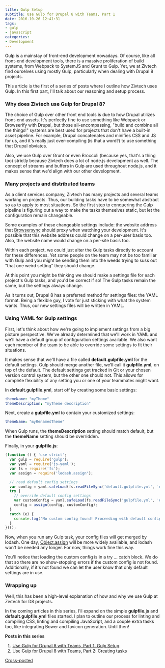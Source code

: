 ```yaml
---
title: Gulp Setup
subtitle: Use Gulp for Drupal 8 with Teams, Part 1
date: 2016-10-26 12:41:31
tags:
- gulp
- javascript
categories:
- Development
---
```


Gulp is a mainstay of front-end development nowadays. Of course, like all front-end development tools, there is a massive proliferation of build systems, from Webpack to SystemJS and Grunt to Gulp. Yet, we at Zivtech find ourselves using mostly Gulp, particularly when dealing with Drupal 8 projects.

This article is the first of a series of posts where I outline how Zivtech uses Gulp. In this first part, I'll talk about our reasoning and setup process.

### Why does Zivtech use Gulp for Drupal 8?

The choice of Gulp over other front end tools is due to how Drupal utilizes front-end assets. It's perfectly fine to use something like Webpack or Browserify with Drupal, but those all-encompassing, "build and combine all the things!" systems are best used for projects that don't have a built-in asset pipeline. For example, Drupal concatenates and minifies CSS and JS for us, and it's really just over-compiling (is that a word?) to use something that Drupal obviates.

Also, we use Gulp over Grunt or even Broccoli (because yes, that's a thing too) strictly because Zivtech does a lot of node.js development as well. The concept of streams and buffers in Gulp are used throughout node.js, and it makes sense that we'd align with our other development.

### Many projects and distributed teams

As a client services company, Zivtech has many projects and several teams working on projects. Thus, our building tasks have to be somewhat abstract so as to apply to most situations. So the first step to conquering the Gulp pipeline is figuring out a way to make the tasks themselves static, but let the configuration remain changeable.

Some examples of these changeable settings include: the website address that [Browsersync][1] should proxy when watching your development. It's possible that this website address could change on a per-user basis too. Also, the website name would change on a per-site basis too.

Within each project, we could just alter the Gulp tasks directly to account for these differences. Yet some people on the team may not be too familiar with Gulp and you might be sending them into the weeds trying to suss out "that one weird setting" they should change.

At this point you might be thinking we should make a settings file for each project's Gulp tasks, and you'd be correct if so! The Gulp tasks remain the same, but the settings always change.

As it turns out, Drupal 8 has a preferred method for settings files: the YAML format. Being a flexible guy, I vote for just sticking with what the system wants. Thus, our new settings files will be written in YAML.

### Using YAML for Gulp settings

First, let's think about how we're going to implement settings from a big picture perspective. We've already determined that we'll work in YAML and we'll have a default group of configuration settings available. We also want each member of the team to be able to override some settings to fit their situations.

It makes sense that we'll have a file called **default.gulpfile.yml** for the default settings. Gulp should merge another file, we'll call it **gulpfile.yml**, on top of the default. The default settings get tracked in Git or your chosen version control system, but the other one should not. This allows for complete flexibility of any setting you or one of your teammates might want.

In **default.gulpfile.yml**, start off by creating some basic settings:

``` yaml
themeName: "myTheme"
themeDescription: "myTheme description"
```

Next, create a **gulpfile.yml** to contain your customized settings:

``` yaml
themeName: "myRenamedTheme"
```

When Gulp runs, the **themeDescription** setting should match default, but the **themeName** setting should be overridden.

Finally, in your **gulpfile.js**:

``` javascript
(function () { 'use strict';
  var gulp = require('gulp');
  var yaml = require('js-yaml');
  var fs = require('fs');
  var assign = require('lodash.assign');

  // read default config settings
  var config = yaml.safeLoad(fs.readFileSync('default.gulpfile.yml', 'utf8'), {json: true});
  try {
    // override default config settings
    var customConfig = yaml.safeLoad(fs.readFileSync('gulpfile.yml', 'utf8'), {json: true});
    config = assign(config, customConfig);
  }
  catch (e) {
    console.log('No custom config found! Proceeding with default config only.');
  }
})();
```

Now, when you run any Gulp task, your config files will get merged by lodash. One day, [Object.assign][2] will be more widely available, and lodash won't be needed any longer. For now, things work fine this way.

You'll notice that loading the custom config is in a try ... catch block. We do that so there are no show-stopping errors if the custom config is not found. Additionally, if it's not found we can let the user know that only default settings are in use.

### Wrapping up

Well, this has been a high-level explanation of how and why we use Gulp at Zivtech for D8 projects.

In the coming articles in this series, I'll expand on the simple **gulpfile.js** and **default.gulpfile.yml** files started. I plan to outline our process for linting and compiling CSS, linting and compiling JavaScript, and a couple extra tasks too, like integrating Bower and favicon generation. Until then!

**Posts in this series**

1. [Use Gulp for Drupal 8 with Teams, Part 1: Gulp Setup][3]
2. [Use Gulp for Drupal 8 with Teams, Part 2: Creating tasks][4]

[1]: https://www.browsersync.io
[2]: https://developer.mozilla.org/en-US/docs/Web/JavaScript/Reference/Global_Objects/Object/assign
[3]: https://ofjamescole.com/post/use-gulp-drupal-8-teams-part-1-gulp-setup
[4]: https://ofjamescole.com/post/use-gulp-drupal-8-teams-part-2-creating-tasks

[Cross-posted](https://www.zivtech.com/blog/use-gulp-drupal-8-teams-part-1-gulp-setup "Permalink to Use Gulp for Drupal 8 with Teams, Part 1: Gulp Setup")
